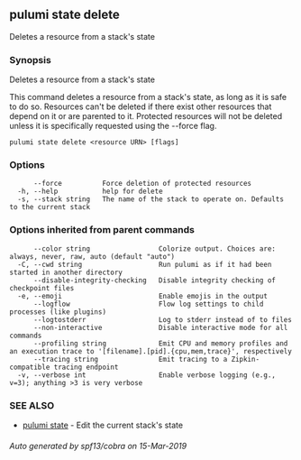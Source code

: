 ## pulumi state delete

Deletes a resource from a stack's state

### Synopsis


Deletes a resource from a stack's state

This command deletes a resource from a stack's state, as long as it is safe to do so. Resources can't be deleted if
there exist other resources that depend on it or are parented to it. Protected resources will not be deleted unless
it is specifically requested using the --force flag.

```
pulumi state delete <resource URN> [flags]
```

### Options

```
      --force          Force deletion of protected resources
  -h, --help           help for delete
  -s, --stack string   The name of the stack to operate on. Defaults to the current stack
```

### Options inherited from parent commands

```
      --color string                 Colorize output. Choices are: always, never, raw, auto (default "auto")
  -C, --cwd string                   Run pulumi as if it had been started in another directory
      --disable-integrity-checking   Disable integrity checking of checkpoint files
  -e, --emoji                        Enable emojis in the output
      --logflow                      Flow log settings to child processes (like plugins)
      --logtostderr                  Log to stderr instead of to files
      --non-interactive              Disable interactive mode for all commands
      --profiling string             Emit CPU and memory profiles and an execution trace to '[filename].[pid].{cpu,mem,trace}', respectively
      --tracing string               Emit tracing to a Zipkin-compatible tracing endpoint
  -v, --verbose int                  Enable verbose logging (e.g., v=3); anything >3 is very verbose
```

### SEE ALSO
* [pulumi state](pulumi_state.md)	 - Edit the current stack's state

###### Auto generated by spf13/cobra on 15-Mar-2019
